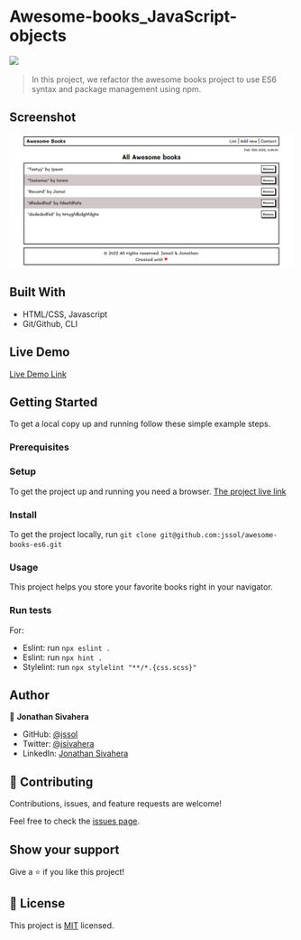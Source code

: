 # Awesome-books_JavaScript-objects

![](https://img.shields.io/badge/Microverse-blueviolet)

> In this project, we refactor the awesome books project to use ES6 syntax and package management using npm.

## Screenshot

![App screenshot](./screenshot.png)

## Built With

- HTML/CSS, Javascript
- Git/Github, CLI

## Live Demo

[Live Demo Link](https://jssol.github.io/awesome-books-es6/)

## Getting Started

To get a local copy up and running follow these simple example steps.

### Prerequisites

### Setup

To get the project up and running you need a browser.
[The project live link](#Live-Demo-Link)

### Install

To get the project locally, run `git clone git@github.com:jssol/awesome-books-es6.git`

### Usage

This project helps you store your favorite books right in your navigator.

### Run tests

For:

- Eslint: run `npx eslint .`
- Eslint: run `npx hint .`
- Stylelint: run `npx stylelint "**/*.{css.scss}"`

## Author

👤 **Jonathan Sivahera**

- GitHub: [@jssol](https://github.com/jssol)
- Twitter: [@jsivahera](https://twitter.com/jsivahera)
- LinkedIn: [Jonathan Sivahera](https://linkedin.com/in/jsivahera)

## 🤝 Contributing

Contributions, issues, and feature requests are welcome!

Feel free to check the [issues page](../../issues/).

## Show your support

Give a ⭐️ if you like this project!

## 📝 License

This project is [MIT](./MIT.md) licensed.
